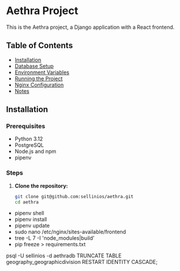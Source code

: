 # Aethra Project

This is the Aethra project, a Django application with a React frontend.

## Table of Contents

- [Installation](#installation)
- [Database Setup](#database-setup)
- [Environment Variables](#environment-variables)
- [Running the Project](#running-the-project)
- [Nginx Configuration](#nginx-configuration)
- [Notes](#notes)

## Installation

### Prerequisites

- Python 3.12
- PostgreSQL
- Node.js and npm
- pipenv

### Steps

1. **Clone the repository:**

   ```sh
   git clone git@github.com:sellinios/aethra.git
   cd aethra

- pipenv shell
- pipenv install
- pipenv update
- sudo nano /etc/nginx/sites-available/frontend
- tree -L 7 -I 'node_modules|build'
- pip freeze > requirements.txt

psql -U sellinios -d aethradb
TRUNCATE TABLE geography_geographicdivision RESTART IDENTITY CASCADE;
